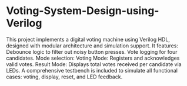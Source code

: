 # Voting-System-Design-using-Verilog
This project implements a digital voting machine using Verilog HDL, designed with modular architecture and simulation support.
It features:
Debounce logic to filter out noisy button presses.
Vote logging for four candidates.
Mode selection:
Voting Mode: Registers and acknowledges valid votes.
Result Mode: Displays total votes received per candidate via LEDs.
A comprehensive testbench is included to simulate all functional cases: voting, display, reset, and LED feedback.
